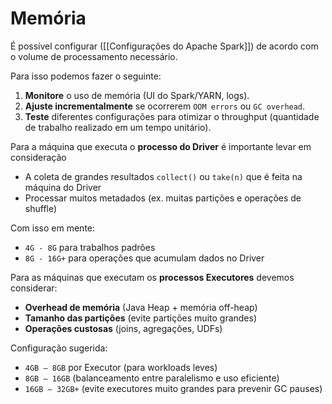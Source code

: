 # Memória

É possível configurar ([[Configurações do Apache Spark]]) de acordo com o volume de processamento necessário.

Para isso podemos fazer o seguinte:

1. **Monitore** o uso de memória (UI do Spark/YARN, logs).
2. **Ajuste incrementalmente** se ocorrerem `OOM errors` ou `GC overhead`. 
3. **Teste** diferentes configurações para otimizar o throughput (quantidade de trabalho realizado em um tempo unitário).

Para a máquina que executa o **processo do Driver** é importante levar em consideração

- A coleta de grandes resultados `collect()` ou `take(n)` que é feita na máquina do Driver
- Processar muitos metadados (ex. muitas partições e operações de shuffle)

Com isso em mente:

- `4G - 8G` para trabalhos padrões
- `8G - 16G+` para operações que acumulam dados no Driver

Para as máquinas que executam os **processos Executores** devemos considerar:

- **Overhead de memória** (Java Heap + memória off-heap)
- **Tamanho das partições** (evite partições muito grandes)
- **Operações custosas** (joins, agregações, UDFs)

Configuração sugerida:

- `4GB – 8GB` por Executor (para workloads leves)
- `8GB – 16GB` (balanceamento entre paralelismo e uso eficiente)
- `16GB – 32GB+` (evite executores muito grandes para prevenir GC pauses)